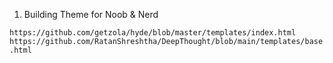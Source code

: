 1. Building Theme for Noob & Nerd

`https://github.com/getzola/hyde/blob/master/templates/index.html`
`https://github.com/RatanShreshtha/DeepThought/blob/main/templates/base.html`
